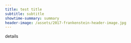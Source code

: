 ```yaml
---
title: test title
subtitle: subtitle
showtime-summary: summary
header-image: /assets/2017-frankenstein-header-image.jpg
---
```

details
